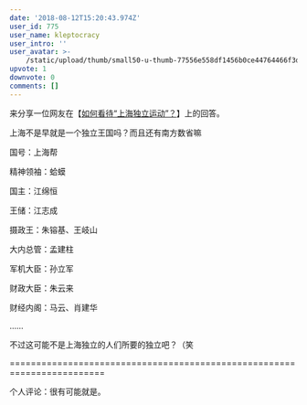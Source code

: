```yaml
---
date: '2018-08-12T15:20:43.974Z'
user_id: 775
user_name: kleptocracy
user_intro: ''
user_avatar: >-
    /static/upload/thumb/small50-u-thumb-77556e558df1456b0ce44764466f3dd8d729af3342f.png
upvote: 1
downvote: 0
comments: []
---
```


来分享一位网友在【[如何看待“上海独立运动”？](https://pincongbackup.github.io/p/24298?s=24396)】上的回答。

上海不是早就是一个独立王国吗？而且还有南方数省嘛

国号：上海帮

精神领袖：蛤蟆

国主：江绵恒

王储：江志成

摄政王：朱镕基、王岐山

大内总管：孟建柱

军机大臣：孙立军

财政大臣：朱云来

财经内阁：马云、肖建华

……

不过这可能不是上海独立的人们所要的独立吧？（笑  

\========================================================================

个人评论：很有可能就是。
